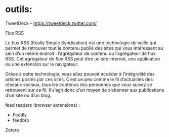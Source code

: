 # outils:

TweetDeck – https://tweetdeck.twitter.com/

Flux RSS

Le flux RSS (Really Simple Syndication) est une technologie de veille qui permet de retrouver tout le contenu publié des sites qui vous intéressent au sein d’un même endroit : l’agrégateur de contenu ou l’agrégateur de flux RSS. Cet agrégateur de flux RSS peut être un site internet, une application ou une extension sur le navigateur.

Grâce à cette technologie, vous allez pouvoir accéder à l’intégralité des articles postés par ces sites. C’est un peu comme le fil d’actualités des réseaux sociaux, tous les contenus des personnes que vous suivez se retrouvent sur ce fil. Il s’agit donc d’un moyen de s’abonner aux publications d’un site ou d’un blog.

feed readers (browser extensions) : 
* Feedly 
* feedbro 

Zotero 

